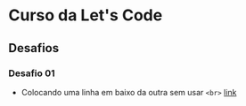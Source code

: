 # Curso da Let's Code
## Desafios
### Desafio 01
-  Colocando uma linha em baixo da outra sem usar `<br>` [link](https://github.com/kallyup/letscode-modulo-01/blob/main/desafios/desafio%201%20index.html)

